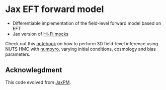# Jax EFT forward model

 - Differentiable implementation of the field-level forward model based on EFT
 - Jax version of [Hi-Fi mocks](https://github.com/andrejobuljen/Hi-Fi_mocks)

Check out this [notebook](/notebooks/forward_model_notebook.ipynb) on how to perform 3D field-level inference using NUTS HMC with [numpyro](https://num.pyro.ai/en/latest/index.html#), varying initial conditions, cosmology and bias parameters.


## Acknowlegdment

This code evolved from [JaxPM](https://github.com/DifferentiableUniverseInitiative/JaxPM).
